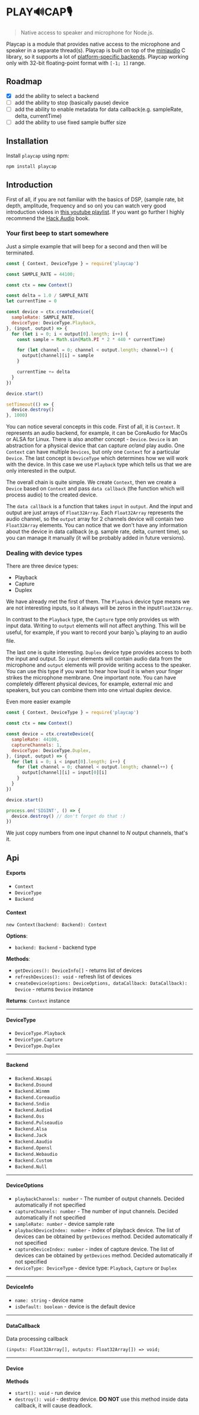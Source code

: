 # PLAY🔊CAP🎙

> Native access to speaker and microphone for Node.js.

Playcap is a module that provides native access to the microphone and speaker in a separate thread(s).
Playcap is built on top of the [miniaudio](https://miniaud.io/) C library,
so it supports a lot of [platform-specific backends](https://miniaud.io/docs/manual/index.html#Backends).
Playcap working only with 32-bit floating-point format with `[-1; 1]` range.

## Roadmap

- [x] add the ability to select a backend
- [ ] add the ability to stop (basically pause) device
- [ ] add the ability to enable metadata for data callback(e.g. sampleRate, delta, currentTime)
- [ ] add the ability to use fixed sample buffer size

## Installation

Install `playcap` using npm:

```bash
npm install playcap
```

## Introduction

First of all, if you are not familiar with the basics of DSP, (sample rate, bit depth, amplitude, frequency and so on) you can watch very good introduction videos in [this youtube playlist](https://www.youtube.com/watch?v=Ov3GXhorrJE&list=PLLgJJsrdwhPwLOC5aNH8hLTlQYOeESORS). If you want go further I highly recommend the [Hack Audio](https://www.routledge.com/Hack-Audio-An-Introduction-to-Computer-Programming-and-Digital-Signal-Processing/Tarr/p/book/9781138497559) book.

### Your first beep to start somewhere

Just a simple example that will beep for a second and then will be terminated.

```js
const { Context, DeviceType } = require('playcap')

const SAMPLE_RATE = 44100;

const ctx = new Context()

const delta = 1.0 / SAMPLE_RATE
let currentTime = 0

const device = ctx.createDevice({
  sampleRate: SAMPLE_RATE,
  deviceType: DeviceType.Playback,
}, (input, output) => {
  for (let i = 0; i < output[0].length; i++) {
    const sample = Math.sin(Math.PI * 2 * 440 * currentTime)

    for (let channel = 0; channel < output.length; channel++) {
      output[channel][i] = sample
    }

    currentTime += delta
  }
})

device.start()

setTimeout(() => {
  device.destroy()
}, 1000)
```

You can notice several concepts in this code.  First of all, it is `Context`. It represents an audio backend, for example, it can be CoreAudio for MacOs or ALSA for Linux. There is also another concept - `Device`. `Device` is an abstraction for a physical device that can capture *or/and* play audio. One `Context` can have multiple `Devices`, but only one `Context` for a particular `Device`. The last concept is `DeviceType` which determines how we will work with the device. In this case we use `Playback` type which tells us that we are only interested in the output.

The overall chain is quite simple. We create `Context`, then we create a `Device` based on `Context` and pass `data callback` (the function which will process audio) to the created device.

The `data callback` is a function that takes `input` in `output`. And the input and output are just arrays of `Float32Array`. Each `Float32Array` represents the audio channel,  so the `output` array for 2 channels device will contain two `Float32Array` elements. You can notice that we don't have any information about the device in data callback (e.g. sample rate, delta, current time), so you can manage it manually (it will be probably added in future versions).

### Dealing with device types

There are three device types:
  - Playback
  - Capture
  - Duplex

We have already met the first of them. The `Playback` device type means we are not interesting inputs, so it always will be zeros in the input`Float32Array`.


In contrast to the `Playback` type, the `Capture` type only provides us with input data.  Writing to `output` elements will not affect anything. This will be useful, for example, if you want to record your banjo🪕 playing to an audio file.


The last one is quite interesting. `Duplex` device type provides access to both the input and output. So `input` elements will contain audio data from the microphone and `output` elements will provide writing access to the speaker. You can use this type if you want to hear how loud it is when your finger strikes the microphone membrane. One important note. You can have completely different physical devices, for example, external mic and speakers, but you can combine them into one virtual duplex device.

Even more easier example

```js
const { Context, DeviceType } = require('playcap')

const ctx = new Context()

const device = ctx.createDevice({
  sampleRate: 44100,
  captureChannels: 1,
  deviceType: DeviceType.Duplex,
}, (input, output) => {
  for (let i = 0; i < input[0].length; i++) {
    for (let channel = 0; channel < output.length; channel++) {
      output[channel][i] = input[0][i]
    }
  }
})

device.start()

process.on('SIGINT', () => {
  device.destroy() // don't forget do that :)
})
```

We just copy numbers from one input channel to *N* output channels, that's it.


## Api

#### Exports
  - `Context`
  - `DeviceType`
  - `Backend`

#### Context

`new Context(backend: Backend): Context`

**Options**:

  - `backend: Backend` - backend type

**Methods**:
  - `getDevices(): DeviceInfo[]` - returns list of devices
  - `refreshDevices(): void` - refresh list of devices
  - `createDevice(options: DeviceOptions, dataCallback: DataCallback): Device` - returns `Device` instance

**Returns**: `Context` instance

---

#### DeviceType
  - `DeviceType.Playback`
  - `DeviceType.Capture`
  - `DeviceType.Duplex`

---

#### Backend
  - `Backend.Wasapi`
  - `Backend.Dsound`
  - `Backend.Winmm`
  - `Backend.Coreaudio`
  - `Backend.Sndio`
  - `Backend.Audio4`
  - `Backend.Oss`
  - `Backend.Pulseaudio`
  - `Backend.Alsa`
  - `Backend.Jack`
  - `Backend.Aaudio`
  - `Backend.Opensl`
  - `Backend.Webaudio`
  - `Backend.Custom`
  - `Backend.Null`

---

#### DeviceOptions
  - `playbackChannels: number` - The number of output channels. Decided automatically if not specified
  - `captureChannels: number` - The number of input channels. Decided automatically if not specified
  - `sampleRate: number` - device sample rate
  - `playbackDeviceIndex: number` - index of playback device. The list of devices can be obtained by `getDevices` method. Decided automatically if not specified
  - `captureDeviceIndex: number` - index of capture device. The list of devices can be obtained by `getDevices` method. Decided automatically if not specified
  - `deviceType: DeviceType` - device type: `Playback`, `Capture` or `Duplex`

---

#### DeviceInfo
  - `name: string` - device name
  - `isDefault: boolean` - device is the default device
---

#### DataCallback
Data processing callback

`(inputs: Float32Array[], outputs: Float32Array[]) => void;`

---

#### Device

  **Methods**
  - `start(): void` - run device
  - `destroy(): void` - destroy device. **DO NOT** use this method inside data callback, it will cause deadlock.
